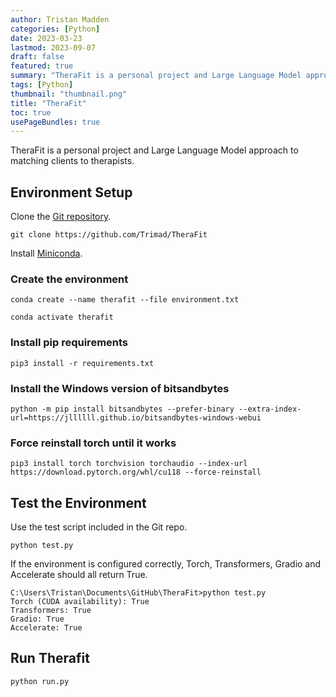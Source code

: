 ```yaml
---
author: Tristan Madden
categories: [Python]
date: 2023-03-23
lastmod: 2023-09-07
draft: false
featured: true
summary: "TheraFit is a personal project and Large Language Model approach to matching clients to therapists."
tags: [Python]
thumbnail: "thumbnail.png"
title: "TheraFit"
toc: true
usePageBundles: true
---
```

TheraFit is a personal project and Large Language Model approach to matching clients to therapists.
## Environment Setup
Clone the <a href="https://github.com/Trimad/TheraFit">Git repository</a>.
```shell
git clone https://github.com/Trimad/TheraFit
```
Install <a href="https://docs.conda.io/projects/miniconda/en/latest">Miniconda</a>.


### Create the environment
```shell
conda create --name therafit --file environment.txt
```
```shell
conda activate therafit
```
### Install pip requirements
```shell
pip3 install -r requirements.txt
```

### Install the Windows version of bitsandbytes
```shell
python -m pip install bitsandbytes --prefer-binary --extra-index-url=https://jllllll.github.io/bitsandbytes-windows-webui 
```

### Force reinstall torch until it works
```shell
pip3 install torch torchvision torchaudio --index-url https://download.pytorch.org/whl/cu118 --force-reinstall
```

## Test the Environment
Use the test script included in the Git repo. 
```shell
python test.py
```
If the environment is configured correctly, Torch, Transformers, Gradio and Accelerate should all return True.
```shell
C:\Users\Tristan\Documents\GitHub\TheraFit>python test.py
Torch (CUDA availability): True
Transformers: True
Gradio: True
Accelerate: True
```

## Run Therafit
```shell
python run.py
```